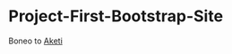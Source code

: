 # Project-First-Bootstrap-Site
Boneo to [Aketi](https://bontalakomboprince.github.io/Project-First-Bootstrap-Site/.)

